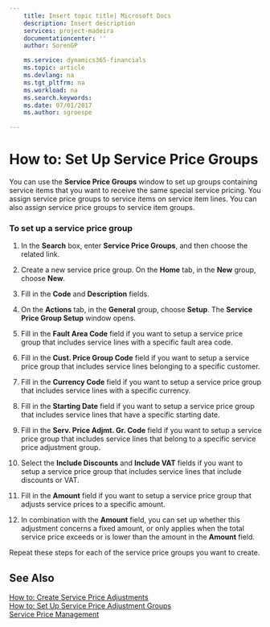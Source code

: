 ```yaml
---
    title: Insert topic title| Microsoft Docs
    description: Insert description
    services: project-madeira
    documentationcenter: ''
    author: SorenGP

    ms.service: dynamics365-financials
    ms.topic: article
    ms.devlang: na
    ms.tgt_pltfrm: na
    ms.workload: na
    ms.search.keywords:
    ms.date: 07/01/2017
    ms.author: sgroespe

---
```

# How to: Set Up Service Price Groups
You can use the **Service Price Groups** window to set up groups containing service items that you want to receive the same special service pricing. You assign service price groups to service items on service item lines. You can also assign service price groups to service item groups.  
  
### To set up a service price group  
  
1.  In the **Search** box, enter **Service Price Groups**, and then choose the related link.  
  
2.  Create a new service price group. On the **Home** tab, in the **New** group, choose **New**.  
  
3.  Fill in the **Code** and **Description** fields.  
  
4.  On the **Actions** tab, in the **General** group, choose **Setup**. The **Service Price Group Setup** window opens.  
  
5.  Fill in the **Fault Area Code** field if you want to setup a service price group that includes service lines with a specific fault area code.  
  
6.  Fill in the **Cust. Price Group Code** field if you want to setup a service price group that includes service lines belonging to a specific customer.  
  
7.  Fill in the **Currency Code** field if you want to setup a service price group that includes service lines with a specific currency.  
  
8.  Fill in the **Starting Date** field if you want to setup a service price group that includes service lines that have a specific starting date.  
  
9. Fill in the **Serv. Price Adjmt. Gr. Code** field if you want to setup a service price group that includes service lines that belong to a specific service price adjustment group.  
  
10. Select the **Include Discounts** and **Include VAT** fields if you want to setup a service price group that includes service lines that include discounts or VAT.  
  
11. Fill in the **Amount** field if you want to setup a service price group that adjusts service prices to a specific amount.  
  
12. In combination with the **Amount** field, you can set up whether this adjustment concerns a fixed amount, or only applies when the total service price exceeds or is lower than the amount in the **Amount** field.  
  
 Repeat these steps for each of the service price groups you want to create.  
  
## See Also  
 [How to: Create Service Price Adjustments](../how-to-create-service-price-adjustments.md)   
 [How to: Set Up Service Price Adjustment Groups](../how-to-set-up-service-price-adjustment-groups.md)   
 [Service Price Management](../service-price-management.md)